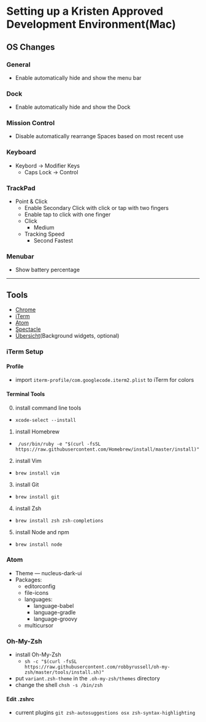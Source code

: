 # Setting up a Kristen Approved Development Environment(Mac)

## OS Changes
### General
- Enable automatically hide and show the menu bar

### Dock
- Enable automatically hide and show the Dock

### Mission Control
- Disable automatically rearrange Spaces based on most recent use

### Keyboard
- Keybord -> Modifier Keys
  - Caps Lock -> Control

### TrackPad
- Point & Click
  - Enable Secondary Click with click or tap with two fingers
  - Enable tap to click with one finger
  - Click
    - Medium
  - Tracking Speed
    - Second Fastest

### Menubar
- Show battery percentage
___

## Tools
- [Chrome](www.google.com/chrome)
- [iTerm](https://www.iterm2.com/downloads.html)
- [Atom](https://atom.io/)
- [Spectacle](https://www.spectacleapp.com/)
- [Übersicht](http://tracesof.net/uebersicht-widgets/)(Background widgets, optional)

### iTerm Setup
#### Profile
- import `iterm-profile/com.googlecode.iterm2.plist` to iTerm for colors

#### Terminal Tools
0. install command line tools
- `xcode-select --install`
1. install Homebrew  
  - ` /usr/bin/ruby -e "$(curl -fsSL https://raw.githubusercontent.com/Homebrew/install/master/install)"`
2. install Vim
  - `brew install vim`
3. install Git
  - `brew install git`
4. install Zsh
  - `brew install zsh zsh-completions`
5. install Node and npm
  - `brew install node`

### Atom
- Theme — nucleus-dark-ui
- Packages:
  - editorconfig
  - file-icons
  - languages:
    - language-babel
    - language-gradle
    - language-groovy
  - multicursor

### Oh-My-Zsh
- install Oh-My-Zsh
  - `sh -c "$(curl -fsSL https://raw.githubusercontent.com/robbyrussell/oh-my-zsh/master/tools/install.sh)"`  
- put  `variant.zsh-theme` in the `.oh-my-zsh/themes` directory
- change the shell `chsh -s /bin/zsh`

#### Edit .zshrc
- current plugins `git zsh-autosuggestions osx zsh-syntax-highlighting`
